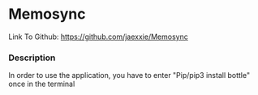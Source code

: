 # Memosync
Link To Github: https://github.com/jaexxie/Memosync
### Description ###
In order to use the application, you have to enter "Pip/pip3 install bottle" once in the terminal